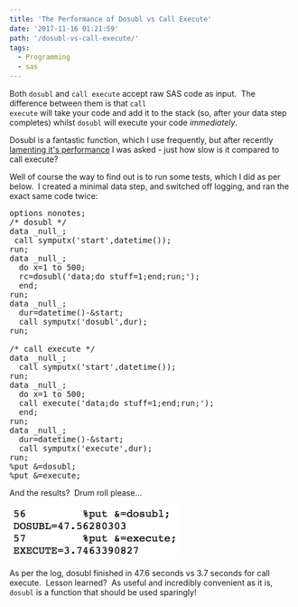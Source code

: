 ```yaml
---
title: 'The Performance of Dosubl vs Call Execute'
date: '2017-11-16 01:21:59'
path: '/dosubl-vs-call-execute/'
tags:
  - Programming
  - sas
---
```


Both <code>dosubl</code> and <code>call execute</code> accept raw SAS code as input.  The difference between them is that <code>call execute</code> will take your code and add it to the stack (so, after your data step completes) whilst <code>dosubl</code> will execute your code <em>immediately</em>.

Dosubl is a fantastic function, which I use frequently, but after recently <a href="https://www.linkedin.com/feed/update/urn:li:activity:6334095623373099008?commentUrn=urn%3Ali%3Acomment%3A%28activity%3A6334034113179242496%2C6334095608772726784%29">lamenting it's performance</a> I was asked - just how slow is it compared to call execute?

Well of course the way to find out is to run some tests, which I did as per below.  I created a minimal data step, and switched off logging, and ran the exact same code twice:

<pre>options nonotes;
/* dosubl */
data _null_;
 call symputx('start',datetime());
run;
data _null_;
  do x=1 to 500;
  rc=dosubl('data;do stuff=1;end;run;');
  end;
run;
data _null_;
  dur=datetime()-&amp;start;
  call symputx('dosubl',dur);
run;

/* call execute */
data _null_;
  call symputx('start',datetime());
run;
data _null_;
  do x=1 to 500;
  call execute('data;do stuff=1;end;run;');
  end;
run;
data _null_;
  dur=datetime()-&amp;start;
  call symputx('execute',dur);
run;
%put &amp;=dosubl;
%put &amp;=execute;
</pre>

And the results?  Drum roll please...

<img class="alignnone size-medium wp-image-263" src="../images/Screen-Shot-2017-11-16-at-01.12.39-300x94.png" alt="" width="300" height="94" />

As per the log, dosubl finished in 47.6 seconds vs 3.7 seconds for call execute.  Lesson learned?  As useful and incredibly convenient as it is, <code>dosubl</code> is a function that should be used sparingly!

